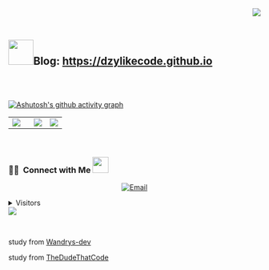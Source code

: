 
<img align="right" src="https://readme-typing-svg.herokuapp.com?font=Open+Sans&color=F77676&width=1000&lines=Welcome+to+Visit+LaDzy+Github">

<br>
<br>

<h2><img src="https://media.giphy.com/media/12oufCB0MyZ1Go/giphy.gif" width="50">Blog: <a href="https://dzylikecode.github.io">https://dzylikecode.github.io</a></h2>

<br>
<br>

[![Ashutosh's github activity graph](https://activity-graph.herokuapp.com/graph?username=dzylikecode&theme=react-dark)](https://github.com/dzylikecode/github-readme-activity-graph)


<!-- <img align="right" src="https://github-readme-stats.vercel.app/api?username=dzylikecode&show_icons=true&icon_color=CE1D2D&text_color=718096&bg_color=ffffff&hide_title=true" /> -->

<table width="100%"> 
  <tr>
    <td width="40%">
      <img src="https://github-readme-stats.vercel.app/api?username=dzylikecode&show_icons=true&theme=algolia">
    </td>
    <td width="30%">
      <img src="https://github-readme-stats-eight-theta.vercel.app/api/top-langs/?username=dzylikecode&layout=compact&langs_count=8&theme=algolia">
    </td>
    <td width="30%">
      <img src="https://github-readme-stats.vercel.app/api/top-langs?username=dzylikecode&amp;langs_count=8&amp;theme=algolia">
    </td>
  </tr>
</table>

<br/>


<h3> 🤝🏻 &nbsp;Connect with Me <img src="https://github.com/TheDudeThatCode/TheDudeThatCode/blob/master/Assets/Handshake.gif" height="32px"> </h3>

<p align="center">
<a href="mailto:MathBeWithCode@gmail.com"><img alt="Email" src="https://img.shields.io/badge/Email-MathBeWithCode@gmail.com-blue?style=flat-square&logo=gmail"></a>
</p>

<p align="center"> 
  <details><summary>Visitors</summary> 
  <a href="https://github.com/jwenjian/visitor-count-badge">tutorial 1</a>
  <br>
    <a href="https://qchaha.github.io/2018/09/19/homepageStatistics.html">tutorial 2</a>
</details>
  <img src="https://profile-counter.glitch.me/dzylikecode/count.svg" />
</p>


<br>

study from [Wandrys-dev](https://github.com/Wandrys-dev/Wandrys-dev)

study from [TheDudeThatCode](https://github.com/TheDudeThatCode/TheDudeThatCode)
